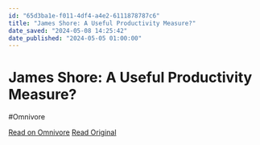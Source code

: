 ```yaml
---
id: "65d3ba1e-f011-4df4-a4e2-6111878787c6"
title: "James Shore: A Useful Productivity Measure?"
date_saved: "2024-05-08 14:25:42"
date_published: "2024-05-05 01:00:00"
---
```


# James Shore: A Useful Productivity Measure?
#Omnivore

[Read on Omnivore](https://omnivore.app/me/james-shore-a-useful-productivity-measure-18f5861981f)
[Read Original](https://www.jamesshore.com/v2/blog/2024/a-useful-productivity-measure)

